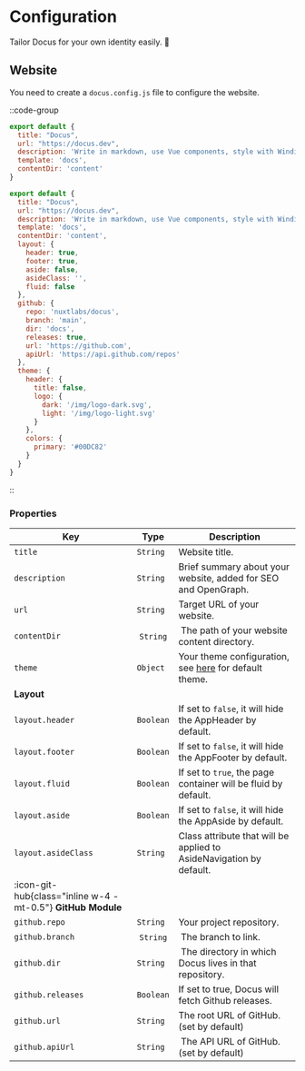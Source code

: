 # Configuration

Tailor Docus for your own identity easily. 🌈

## Website

You need to create a `docus.config.js` file to configure the website.

::code-group

```javascript [Default config]
export default {
  title: "Docus",
  url: "https://docus.dev",
  description: 'Write in markdown, use Vue components, style with Windi CSS and enjoy the power of Nuxt.',
  template: 'docs',
  contentDir: 'content'
}
```

```javascript [Full config]
export default {
  title: "Docus",
  url: "https://docus.dev",
  description: 'Write in markdown, use Vue components, style with Windi CSS and enjoy the power of Nuxt.',
  template: 'docs',
  contentDir: 'content',
  layout: {
    header: true,
    footer: true,
    aside: false,
    asideClass: '',
    fluid: false
  },
  github: {
    repo: 'nuxtlabs/docus',
    branch: 'main',
    dir: 'docs',
    releases: true,
    url: 'https://github.com',
    apiUrl: 'https://api.github.com/repos'
  },
  theme: {
    header: {
      title: false,
      logo: {
        dark: '/img/logo-dark.svg',
        light: '/img/logo-light.svg'
      }
    },
    colors: {
      primary: '#00DC82'
    }
  }
}
```

::

### Properties

| Key | Type | Description |
|---------|------|-------------|
| `title` | `String` | Website title. |
| `description` | `String` | Brief summary about your website, added for SEO and OpenGraph. |
| `url` | `String` | Target URL of your website. |
| `contentDir` | `String` | The path of your website content directory. |
| `theme` | `Object` | Your theme configuration, see [here](/theme/settings) for default theme. |
| **Layout** | | |
| `layout.header` | `Boolean` | If set to `false`, it will hide the AppHeader by default. |
| `layout.footer` | `Boolean` | If set to `false`, it will hide the AppFooter by default. |
| `layout.fluid` | `Boolean` | If set to `true`, the page container will be fluid by default. |
| `layout.aside` | `Boolean` | If set to `false`, it will hide the AppAside by default. |
| `layout.asideClass` | `String` | Class attribute that will be applied to AsideNavigation by default. |
| :icon-git-hub{class="inline w-4 -mt-0.5"} **GitHub Module** | | |
| `github.repo` | `String` | Your project repository. |
| `github.branch` | `String` | The branch to link. |
| `github.dir` | `String` | The directory in which Docus lives in that repository. |
| `github.releases` | `Boolean` | If set to true, Docus will fetch Github releases. |
| `github.url` | `String` | The root URL of GitHub. (set by default) |
| `github.apiUrl` | `String` | The API URL of GitHub. (set by default) |
